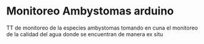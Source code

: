 # Monitoreo Ambystomas arduino
 TT de monitoreo de la especies ambystomas tomando en cuna el monitoreo de la calidad del agua donde se encuentran de manera ex situ
